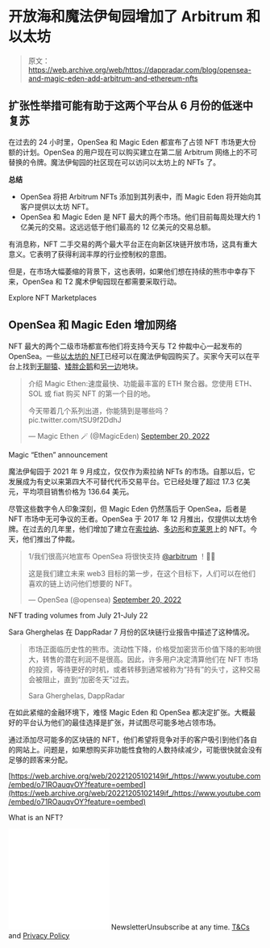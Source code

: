 # 开放海和魔法伊甸园增加了 Arbitrum 和以太坊

> 原文：<https://web.archive.org/web/https://dappradar.com/blog/opensea-and-magic-eden-add-arbitrum-and-ethereum-nfts>

## 扩张性举措可能有助于这两个平台从 6 月份的低迷中复苏

在过去的 24 小时里，OpenSea 和 Magic Eden 都宣布了占领 NFT 市场更大份额的计划。OpenSea 的用户现在可以购买建立在第二层 Arbitrum 网络上的不可替换的令牌。魔法伊甸园的社区现在可以访问以太坊上的 NFTs 了。

**总结**

*   OpenSea 将把 Arbitrum NFTs 添加到其列表中，而 Magic Eden 将开始向其客户提供以太坊 NFT。
*   OpenSea 和 Magic Eden 是 NFT 最大的两个市场。他们目前每周处理大约 1 亿美元的交易。这远远低于他们最高的 12 亿美元的交易总额。

有消息称，NFT 二手交易的两个最大平台正在向新区块链开放市场，这具有重大意义。它表明了获得利润丰厚的行业控制权的意图。

但是，在市场大幅萎缩的背景下，这也表明，如果他们想在持续的熊市中幸存下来，OpenSea 和 T2 魔术伊甸园现在都需要采取行动。

Explore NFT Marketplaces

## OpenSea 和 Magic Eden 增加网络

NFT 最大的两个二级市场都宣布他们将支持今天与 T2 仲裁中心一起发布的 OpenSea。一些[以太坊的 NFT](https://web.archive.org/web/20221205102149/https://dappradar.com/nft/protocol/ethereum)已经可以在魔法伊甸园购买了。买家今天可以在平台上找到[无聊猿](https://web.archive.org/web/20221205102149/https://dappradar.com/ethereum/collectibles/bored-ape-yacht-club)、[矮胖企鹅](https://web.archive.org/web/20221205102149/https://dappradar.com/ethereum/collectibles/pudgy-penguins)和[另一边](https://web.archive.org/web/20221205102149/https://dappradar.com/ethereum/collectibles/otherdeed-for-otherside)地块。

> 介绍 Magic Ethen:速度最快、功能最丰富的 ETH 聚合器。您使用 ETH、SOL 或 fiat 购买 NFT 的第一个目的地。
> 
> 今天带着几个系列出道，你能猜到是哪些吗？pic.twitter.com/tSU9f2DdhJ
> 
> — Magic Ethen 🪄 (@MagicEden) [September 20, 2022](https://web.archive.org/web/20221205102149/https://twitter.com/MagicEden/status/1572269456088244224?ref_src=twsrc%5Etfw)

Magic “Ethen” announcement

魔法伊甸园于 2021 年 9 月成立，仅仅作为索拉纳 NFTs 的市场。自那以后，它发展成为有史以来第四大不可替代代币交易平台。它已经处理了超过 17.3 亿美元，平均项目销售价格为 136.64 美元。

尽管这些数字令人印象深刻，但 Magic Eden 仍然落后于 OpenSea，后者是 NFT 市场中无可争议的王者。OpenSea 于 2017 年 12 月推出，仅提供以太坊令牌。在过去的几年里，他们增加了建立在[索拉纳](https://web.archive.org/web/20221205102149/https://dappradar.com/nft/protocol/solana)、[多边形](https://web.archive.org/web/20221205102149/https://dappradar.com/nft/protocol/polygon)和[克莱恩](https://web.archive.org/web/20221205102149/https://dappradar.com/rankings/protocol/klaytn)上的 NFT。今天，他们推出了仲裁。

> 1/我们很高兴地宣布 OpenSea 将很快支持 [@arbitrum](https://web.archive.org/web/20221205102149/https://twitter.com/arbitrum?ref_src=twsrc%5Etfw) ！💙🚀
> 
> 这是我们建立未来 web3 目标的第一步，在这个目标下，人们可以在他们喜欢的链上访问他们想要的 NFT。
> 
> — OpenSea (@opensea) [September 20, 2022](https://web.archive.org/web/20221205102149/https://twitter.com/opensea/status/1572250900198203392?ref_src=twsrc%5Etfw)

NFT trading volumes from July 21-July 22

Sara Gherghelas 在 DappRadar 7 月份的区块链行业报告中描述了这种情况。

> 市场正面临历史性的熊市。流动性下降，价格受加密货币价值下降的影响很大，转售的潜在利润不是很高。因此，许多用户决定清算他们在 NFT 市场的投资，等待更好的时机，或者转移到通常被称为“持有”的头寸，这种交易会被阻止，直到“加密冬天”过去。
> 
> Sara Gherghelas, DappRadar

在如此紧缩的金融环境下，难怪 Magic Eden 和 OpenSea 都决定扩张。大概最好的平台认为他们的最佳选择是扩张，并试图尽可能多地占领市场。

通过添加尽可能多的区块链的 NFT，他们希望将竞争对手的客户吸引到他们各自的网站上。问题是，如果想购买非功能性食物的人数持续减少，可能很快就会没有足够的顾客来分配。

[https://web.archive.org/web/20221205102149if_/https://www.youtube.com/embed/o71ROauqvOY?feature=oembed](https://web.archive.org/web/20221205102149if_/https://www.youtube.com/embed/o71ROauqvOY?feature=oembed)

What is an NFT?

![](img/6d5a4a2d609c56e1a5771717e54ba759.png) NewsletterUnsubscribe at any time. [T&Cs](https://web.archive.org/web/20221205102149/https://dappradar.com/terms) and [Privacy Policy](https://web.archive.org/web/20221205102149/https://dappradar.com/privacy-policy)